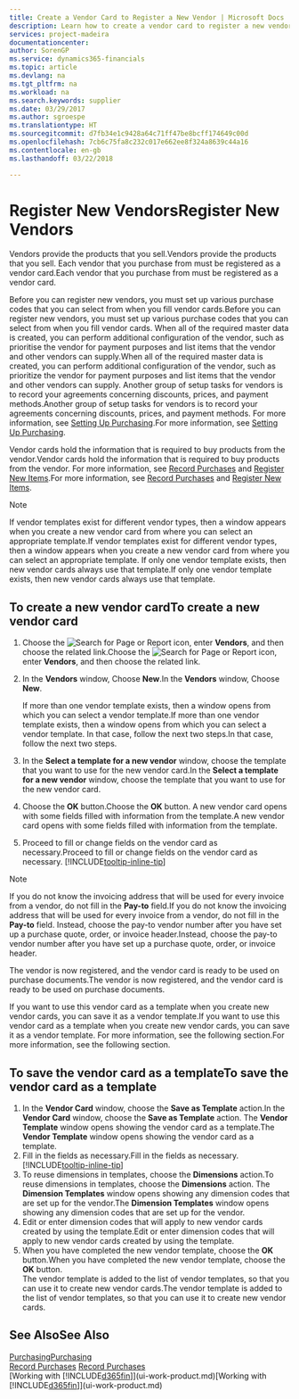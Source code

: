 ```yaml
---
title: Create a Vendor Card to Register a New Vendor | Microsoft Docs
description: Learn how to create a vendor card to register a new vendor or supplier.
services: project-madeira
documentationcenter: 
author: SorenGP
ms.service: dynamics365-financials
ms.topic: article
ms.devlang: na
ms.tgt_pltfrm: na
ms.workload: na
ms.search.keywords: supplier
ms.date: 03/29/2017
ms.author: sgroespe
ms.translationtype: HT
ms.sourcegitcommit: d7fb34e1c9428a64c71ff47be8bcff174649c00d
ms.openlocfilehash: 7cb6c75fa8c232c017e662ee8f324a8639c44a16
ms.contentlocale: en-gb
ms.lasthandoff: 03/22/2018

---
```

# <a name="register-new-vendors"></a><span data-ttu-id="80b2a-103">Register New Vendors</span><span class="sxs-lookup"><span data-stu-id="80b2a-103">Register New Vendors</span></span>
<span data-ttu-id="80b2a-104">Vendors provide the products that you sell.</span><span class="sxs-lookup"><span data-stu-id="80b2a-104">Vendors provide the products that you sell.</span></span> <span data-ttu-id="80b2a-105">Each vendor that you purchase from must be registered as a vendor card.</span><span class="sxs-lookup"><span data-stu-id="80b2a-105">Each vendor that you purchase from must be registered as a vendor card.</span></span>

<span data-ttu-id="80b2a-106">Before you can register new vendors, you must set up various purchase codes that you can select from when you fill vendor cards.</span><span class="sxs-lookup"><span data-stu-id="80b2a-106">Before you can register new vendors, you must set up various purchase codes that you can select from when you fill vendor cards.</span></span> <span data-ttu-id="80b2a-107">When all of the required master data is created, you can perform additional configuration of the vendor, such as prioritise the vendor for payment purposes and list items that the vendor and other vendors can supply.</span><span class="sxs-lookup"><span data-stu-id="80b2a-107">When all of the required master data is created, you can perform additional configuration of the vendor, such as prioritize the vendor for payment purposes and list items that the vendor and other vendors can supply.</span></span> <span data-ttu-id="80b2a-108">Another group of setup tasks for vendors is to record your agreements concerning discounts, prices, and payment methods.</span><span class="sxs-lookup"><span data-stu-id="80b2a-108">Another group of setup tasks for vendors is to record your agreements concerning discounts, prices, and payment methods.</span></span> <span data-ttu-id="80b2a-109">For more information, see [Setting Up Purchasing](purchasing-setup-purchasing.md).</span><span class="sxs-lookup"><span data-stu-id="80b2a-109">For more information, see [Setting Up Purchasing](purchasing-setup-purchasing.md).</span></span>

<span data-ttu-id="80b2a-110">Vendor cards hold the information that is required to buy products from the vendor.</span><span class="sxs-lookup"><span data-stu-id="80b2a-110">Vendor cards hold the information that is required to buy products from the vendor.</span></span> <span data-ttu-id="80b2a-111">For more information, see [Record Purchases](purchasing-how-record-purchases.md) and [Register New Items](inventory-how-register-new-items.md).</span><span class="sxs-lookup"><span data-stu-id="80b2a-111">For more information, see [Record Purchases](purchasing-how-record-purchases.md) and [Register New Items](inventory-how-register-new-items.md).</span></span>

> [!NOTE]  
>   <span data-ttu-id="80b2a-112">If vendor templates exist for different vendor types, then a window appears when you create a new vendor card from where you can select an appropriate template.</span><span class="sxs-lookup"><span data-stu-id="80b2a-112">If vendor templates exist for different vendor types, then a window appears when you create a new vendor card from where you can select an appropriate template.</span></span> <span data-ttu-id="80b2a-113">If only one vendor template exists, then new vendor cards always use that template.</span><span class="sxs-lookup"><span data-stu-id="80b2a-113">If only one vendor template exists, then new vendor cards always use that template.</span></span>

## <a name="to-create-a-new-vendor-card"></a><span data-ttu-id="80b2a-114">To create a new vendor card</span><span class="sxs-lookup"><span data-stu-id="80b2a-114">To create a new vendor card</span></span>
1. <span data-ttu-id="80b2a-115">Choose the ![Search for Page or Report](media/ui-search/search_small.png "Search for Page or Report icon") icon, enter **Vendors**, and then choose the related link.</span><span class="sxs-lookup"><span data-stu-id="80b2a-115">Choose the ![Search for Page or Report](media/ui-search/search_small.png "Search for Page or Report icon") icon, enter **Vendors**, and then choose the related link.</span></span>  
2. <span data-ttu-id="80b2a-116">In the **Vendors** window, Choose **New**.</span><span class="sxs-lookup"><span data-stu-id="80b2a-116">In the **Vendors** window, Choose **New**.</span></span>

    <span data-ttu-id="80b2a-117">If more than one vendor template exists, then a window opens from which you can select a vendor template.</span><span class="sxs-lookup"><span data-stu-id="80b2a-117">If more than one vendor template exists, then a window opens from which you can select a vendor template.</span></span> <span data-ttu-id="80b2a-118">In that case, follow the next two steps.</span><span class="sxs-lookup"><span data-stu-id="80b2a-118">In that case, follow the next two steps.</span></span>
3. <span data-ttu-id="80b2a-119">In the **Select a template for a new vendor** window, choose the template that you want to use for the new vendor card.</span><span class="sxs-lookup"><span data-stu-id="80b2a-119">In the **Select a template for a new vendor** window, choose the template that you want to use for the new vendor card.</span></span>
4. <span data-ttu-id="80b2a-120">Choose the **OK** button.</span><span class="sxs-lookup"><span data-stu-id="80b2a-120">Choose the **OK** button.</span></span> <span data-ttu-id="80b2a-121">A new vendor card opens with some fields filled with information from the template.</span><span class="sxs-lookup"><span data-stu-id="80b2a-121">A new vendor card opens with some fields filled with information from the template.</span></span>
5. <span data-ttu-id="80b2a-122">Proceed to fill or change fields on the vendor card as necessary.</span><span class="sxs-lookup"><span data-stu-id="80b2a-122">Proceed to fill or change fields on the vendor card as necessary.</span></span> [!INCLUDE[tooltip-inline-tip](includes/tooltip-inline-tip_md.md)]

> [!NOTE]  
>   <span data-ttu-id="80b2a-123">If you do not know the invoicing address that will be used for every invoice from a vendor, do not fill in the **Pay-to** field.</span><span class="sxs-lookup"><span data-stu-id="80b2a-123">If you do not know the invoicing address that will be used for every invoice from a vendor, do not fill in the **Pay-to** field.</span></span> <span data-ttu-id="80b2a-124">Instead, choose the pay-to vendor number after you have set up a purchase quote, order, or invoice header.</span><span class="sxs-lookup"><span data-stu-id="80b2a-124">Instead, choose the pay-to vendor number after you have set up a purchase quote, order, or invoice header.</span></span>

<span data-ttu-id="80b2a-125">The vendor is now registered, and the vendor card is ready to be used on purchase documents.</span><span class="sxs-lookup"><span data-stu-id="80b2a-125">The vendor is now registered, and the vendor card is ready to be used on purchase documents.</span></span>

<span data-ttu-id="80b2a-126">If you want to use this vendor card as a template when you create new vendor cards, you can save it as a vendor template.</span><span class="sxs-lookup"><span data-stu-id="80b2a-126">If you want to use this vendor card as a template when you create new vendor cards, you can save it as a vendor template.</span></span> <span data-ttu-id="80b2a-127">For more information, see the following section.</span><span class="sxs-lookup"><span data-stu-id="80b2a-127">For more information, see the following section.</span></span>

## <a name="to-save-the-vendor-card-as-a-template"></a><span data-ttu-id="80b2a-128">To save the vendor card as a template</span><span class="sxs-lookup"><span data-stu-id="80b2a-128">To save the vendor card as a template</span></span>
1. <span data-ttu-id="80b2a-129">In the **Vendor Card** window, choose the **Save as Template** action.</span><span class="sxs-lookup"><span data-stu-id="80b2a-129">In the **Vendor Card** window, choose the **Save as Template** action.</span></span> <span data-ttu-id="80b2a-130">The **Vendor Template** window opens showing the vendor card as a template.</span><span class="sxs-lookup"><span data-stu-id="80b2a-130">The **Vendor Template** window opens showing the vendor card as a template.</span></span>
2. <span data-ttu-id="80b2a-131">Fill in the fields as necessary.</span><span class="sxs-lookup"><span data-stu-id="80b2a-131">Fill in the fields as necessary.</span></span> [!INCLUDE[tooltip-inline-tip](includes/tooltip-inline-tip_md.md)]
3. <span data-ttu-id="80b2a-132">To reuse dimensions in templates, choose the **Dimensions** action.</span><span class="sxs-lookup"><span data-stu-id="80b2a-132">To reuse dimensions in templates, choose the **Dimensions** action.</span></span> <span data-ttu-id="80b2a-133">The **Dimension Templates** window opens showing any dimension codes that are set up for the vendor.</span><span class="sxs-lookup"><span data-stu-id="80b2a-133">The **Dimension Templates** window opens showing any dimension codes that are set up for the vendor.</span></span>
4. <span data-ttu-id="80b2a-134">Edit or enter dimension codes that will apply to new vendor cards created by using the template.</span><span class="sxs-lookup"><span data-stu-id="80b2a-134">Edit or enter dimension codes that will apply to new vendor cards created by using the template.</span></span>
5. <span data-ttu-id="80b2a-135">When you have completed the new vendor template, choose the **OK** button.</span><span class="sxs-lookup"><span data-stu-id="80b2a-135">When you have completed the new vendor template, choose the **OK** button.</span></span>  
   <span data-ttu-id="80b2a-136">The vendor template is added to the list of vendor templates, so that you can use it to create new vendor cards.</span><span class="sxs-lookup"><span data-stu-id="80b2a-136">The vendor template is added to the list of vendor templates, so that you can use it to create new vendor cards.</span></span>

## <a name="see-also"></a><span data-ttu-id="80b2a-137">See Also</span><span class="sxs-lookup"><span data-stu-id="80b2a-137">See Also</span></span>
[<span data-ttu-id="80b2a-138">Purchasing</span><span class="sxs-lookup"><span data-stu-id="80b2a-138">Purchasing</span></span>](purchasing-manage-purchasing.md)  
<span data-ttu-id="80b2a-139">[Record Purchases](purchasing-how-record-purchases.md) </span><span class="sxs-lookup"><span data-stu-id="80b2a-139">[Record Purchases](purchasing-how-record-purchases.md) </span></span>  
<span data-ttu-id="80b2a-140">[Working with [!INCLUDE[d365fin](includes/d365fin_md.md)]](ui-work-product.md)</span><span class="sxs-lookup"><span data-stu-id="80b2a-140">[Working with [!INCLUDE[d365fin](includes/d365fin_md.md)]](ui-work-product.md)</span></span>  


